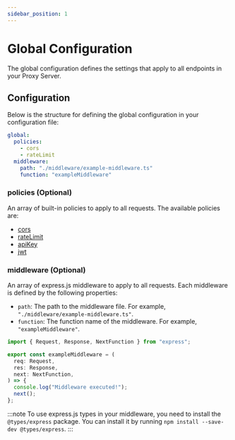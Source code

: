 ```yaml
---
sidebar_position: 1
---
```


# Global Configuration

The global configuration defines the settings that apply to all endpoints in your Proxy Server.

## Configuration

Below is the structure for defining the global configuration in your configuration file:

```yaml title="gateweaver.yml"
global:
  policies:
    - cors
    - rateLimit
  middleware:
    path: "./middleware/example-middleware.ts"
    function: "exampleMiddleware"
```

### policies (Optional)

An array of built-in policies to apply to all requests. The available policies are:

- [cors](/docs/configuration/policies/cors)
- [rateLimit](/docs/configuration/policies/rate-limit)
- [apiKey](/docs/configuration/policies/api-key)
- [jwt](/docs/configuration/policies/jwt)

### middleware (Optional)

An array of express.js middleware to apply to all requests. Each middleware is defined by the following properties:

- `path`: The path to the middleware file. For example, `"./middleware/example-middleware.ts"`.
- `function`: The function name of the middleware. For example, `"exampleMiddleware"`.

```typescript title="example-middleware.ts"
import { Request, Response, NextFunction } from "express";

export const exampleMiddleware = (
  req: Request,
  res: Response,
  next: NextFunction,
) => {
  console.log("Middleware executed!");
  next();
};
```

:::note
To use express.js types in your middleware, you need to install the `@types/express` package. You can install it by running `npm install --save-dev @types/express`.
:::
